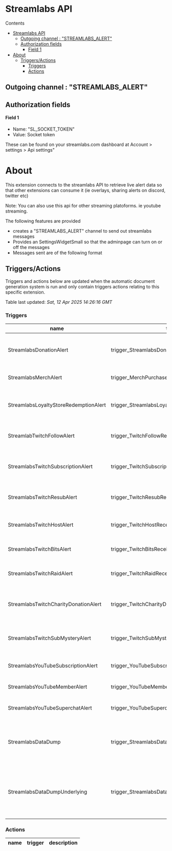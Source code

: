<!-- this file will be auto updated for triggers and actions when the apidocs automatic
document builder is run.
To have the triggers and actions inserted do not remove the tags 'ReplaceTAGFor...' below
To run go to 'StreamRoller\docs\apidocs' and run 'node readmebuilder.mjs'
The script will parse files in the extensions directory looking for "triggersandactions ="
if found it will attempt to load hte file and use the exported 'triggersandactions' variable
to create the tables shown in the parsed README.md files
This was the only way I could find to autoupdate the triggers and actions lists
 -->
 # Streamlabs API
Contents
- [Streamlabs API](#streamlabs-api)
  - [Outgoing channel : "STREAMLABS\_ALERT"](#outgoing-channel--streamlabs_alert)
  - [Authorization fields](#authorization-fields)
      - [Field 1](#field-1)
- [About](#about)
  - [Triggers/Actions](#triggersactions)
    - [Triggers](#triggers)
    - [Actions](#actions)
## Outgoing channel : "STREAMLABS_ALERT"
## Authorization fields
#### Field 1
- Name: "SL_SOCKET_TOKEN"
- Value: Socket token

These can be found on your streamlabs.com dashboard at Account > settings > Api settings"
# About
This extension connects to the streamlabs API to retrieve live alert data so that other extensions can consume it (ie overlays, sharing alerts on discord, twitter etc)

Note: You can also use this api for other streaming platoforms. ie youtube streaming.

The following features are provided
- creates a "STREAMLABS_ALERT" channel to send out streamlabs messages
- Provides an SettingsWidgetSmall so that the adminpage can turn on or off the messages
- Messages sent are of the following format

## Triggers/Actions


Triggers and actions below are updated when the automatic document generation system is run and only contain triggers actions relating to this specific extension.

Table last updated: *Sat, 12 Apr 2025 14:26:16 GMT*

### Triggers

| name | trigger | description |
| --- | --- | --- |
| StreamlabsDonationAlert | trigger_StreamlabsDonationReceived | A Streamlabs donation was received |
| StreamlabsMerchAlert | trigger_MerchPurchaseReceived | Someone purchased your Merch |
| StreamlabsLoyaltyStoreRedemptionAlert | trigger_StreamlabsLoyaltyStoreRedemptionReceived | Someone Reddemed something from your LoyaltyStore |
| StreamlabTwitchFollowAlert | trigger_TwitchFollowReceived | A Viewer Followed your twitch stream |
| StreamlabsTwitchSubscriptionAlert | trigger_TwitchSubscriptionReceived | Someone Subscribed to your twitch stream |
| StreamlabsTwitchResubAlert | trigger_TwitchResubReceived | Someone Resubed to your twitch stream |
| StreamlabsTwitchHostAlert | trigger_TwitchHostReceived | Someone Hosted your stream on twitch |
| StreamlabsTwitchBitsAlert | trigger_TwitchBitsReceived | Someone Donated bits on Twitch |
| StreamlabsTwitchRaidAlert | trigger_TwitchRaidReceived | Someone Raided your stream on Twitch |
| StreamlabsTwitchCharityDonationAlert | trigger_TwitchCharityDonationReceived | Someone donated to charity on your Twitch stream |
| StreamlabsTwitchSubMysteryAlert | trigger_TwitchSubMysteryGiftReceived | Someone gifted some subs on your Twitch stream |
| StreamlabsYouTubeSubscriptionAlert | trigger_YouTubeSubscriptionReceived | Someone Subscribed on YouTube |
| StreamlabsYouTubeMemberAlert | trigger_YouTubeMemberReceived | A Member joined on YouTube |
| StreamlabsYouTubeSuperchatAlert | trigger_YouTubeSuperchatReceived | Someone Superchated on YouTube |
| StreamlabsDataDump | trigger_StreamlabsDataDump | Stream labs data dump, ie subs/month, top10 donators etc etc |
| StreamlabsDataDumpUnderlying | trigger_StreamlabsDataDumpUnderlying | Stream labs Underlying data dump, ie subs/month, top10 donators etc etc |

### Actions

| name | trigger | description |
| --- | --- | --- |
